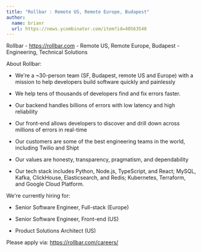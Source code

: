 ```yaml
---
title: "Rollbar : Remote US, Remote Europe, Budapest"
author:
  name: brianr
  url: https://news.ycombinator.com/item?id=40563548
---
```

Rollbar - <a href="https:&#x2F;&#x2F;rollbar.com" rel="nofollow">https:&#x2F;&#x2F;rollbar.com</a> - Remote US, Remote Europe, Budapest - Engineering, Technical Solutions

About Rollbar:

* We&#x27;re a ~30-person team (SF, Budapest, remote US and Europe) with a mission to help developers build software quickly and painlessly

* We help tens of thousands of developers find and fix errors faster.

* Our backend handles billions of errors with low latency and high reliability

* Our front-end allows developers to discover and drill down across millions of errors in real-time

* Our customers are some of the best engineering teams in the world, including Twilio and Shipt

* Our values are honesty, transparency, pragmatism, and dependability

* Our tech stack includes Python, Node.js, TypeScript, and React; MySQL, Kafka, ClickHouse, Elasticsearch, and Redis; Kubernetes, Terraform, and Google Cloud Platform.

We&#x27;re currently hiring for:

- Senior Software Engineer, Full-stack (Europe)

- Senior Software Engineer, Front-end (US)

- Product Solutions Architect (US)

Please apply via: <a href="https:&#x2F;&#x2F;rollbar.com&#x2F;careers&#x2F;" rel="nofollow">https:&#x2F;&#x2F;rollbar.com&#x2F;careers&#x2F;</a>
